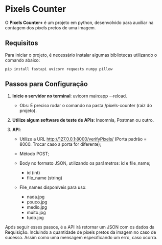 # Pixels Counter

O **Pixels Counter+** é um projeto em python, desenvolvido para auxiliar na contagem dos pixels pretos de uma imagem.

## Requisitos

Para iniciar o projeto, é necessário instalar algumas bibliotecas utilizando o comando abaixo: 

    pip install fastapi uvicorn requests numpy pillow

## Passos para Configuração

1. **Inicie o servidor no terminal**: uvicorn main:app --reload.
    - Obs: É preciso rodar o comando na pasta /pixels-counter (raiz do projeto).

2. **Utilize algum software de teste de APIs**: Insomnia, Postman ou outro.

3. **API**:
    - Utilize a URL http://127.0.0.1:8000/verifyPixels/ (Porta padrão = 8000. Trocar caso a porta for diferente);
    - Método POST;
    - Body no formato JSON, utilizando os parâmetros: id e file_name;
        - id (int)
        - file_name (string)

    - File_names disponíveis para uso:
        - nada.jpg
        - pouco.jpg 
        - medio.jpg 
        - muito.jpg 
        - tudo.jpg

Após seguir esses passos, é a API irá retornar um JSON com os dados da Requisição. 
Incluindo a quantidade de pixels pretos da imagem no caso de sucesso. Assim como uma mensagem específicando um erro, caso ocorra.
